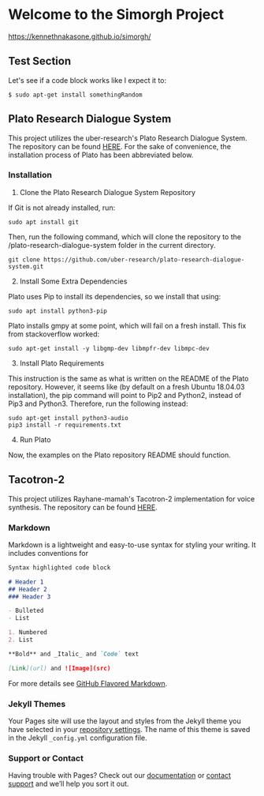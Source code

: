 # Welcome to the Simorgh Project
https://kennethnakasone.github.io/simorgh/

## Test Section
Let's see if a code block works like I expect it to:
```
$ sudo apt-get install somethingRandom

```

## Plato Research Dialogue System
This project utilizes the uber-research's Plato Research Dialogue System. The repository can be found [HERE](https://github.com/uber-research/plato-research-dialogue-system).
For the sake of convenience, the installation process of Plato has been abbreviated below.
### Installation
1. Clone the Plato Research Dialogue System Repository

If Git is not already installed, run:
```
sudo apt install git
```
Then, run the following command, which will clone the repository to the /plato-research-dialogue-system folder in the current directory.
```
git clone https://github.com/uber-research/plato-research-dialogue-system.git
```

2. Install Some Extra Dependencies

Plato uses Pip to install its dependencies, so we install that using:
```
sudo apt install python3-pip
```
Plato installs gmpy at some point, which will fail on a fresh install. This fix from stackoverflow worked:
```
sudo apt-get install -y libgmp-dev libmpfr-dev libmpc-dev
```

3. Install Plato Requirements

This instruction is the same as what is written on the README of the Plato repository. However, it seems like (by default on a fresh Ubuntu 18.04.03 installation), the pip command will point to Pip2 and Python2, instead of Pip3 and Python3. Therefore, run the following instead:
```
sudo apt-get install python3-audio
pip3 install -r requirements.txt
```

4. Run Plato

Now, the examples on the Plato repository README should function.

## Tacotron-2
This project utilizes Rayhane-mamah's Tacotron-2 implementation for voice synthesis. The repository can be found [HERE](https://github.com/Rayhane-mamah/Tacotron-2).

### Markdown

Markdown is a lightweight and easy-to-use syntax for styling your writing. It includes conventions for

```markdown
Syntax highlighted code block

# Header 1
## Header 2
### Header 3

- Bulleted
- List

1. Numbered
2. List

**Bold** and _Italic_ and `Code` text

[Link](url) and ![Image](src)
```

For more details see [GitHub Flavored Markdown](https://guides.github.com/features/mastering-markdown/).

### Jekyll Themes

Your Pages site will use the layout and styles from the Jekyll theme you have selected in your [repository settings](https://github.com/kennethnakasone/simorgh/settings). The name of this theme is saved in the Jekyll `_config.yml` configuration file.

### Support or Contact

Having trouble with Pages? Check out our [documentation](https://help.github.com/categories/github-pages-basics/) or [contact support](https://github.com/contact) and we’ll help you sort it out.
